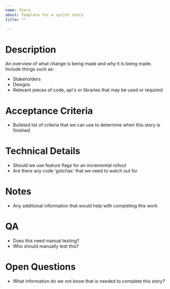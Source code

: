 ```yaml
---
name: Story
about: Template for a sprint story
title: ""

---
```


# Description

An overview of what change is being made and why it is being made. Include things such as:
- Stakeholders
- Designs
- Relevant pieces of code, api's or libraries that may be used or required


# Acceptance Criteria

- Bulleted list of criteria that we can use to determine when this story is finished 


# Technical Details

- Should we use feature flags for an incremental rollout
- Are there any code 'gotchas' that we need to watch out for


# Notes

- Any additional information that would help with completing this work


# QA

- Does this need manual testing?
- Who should manually test this?


# Open Questions

- What information do we not know that is needed to complete this story?



